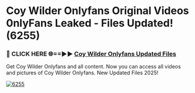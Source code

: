 # Coy Wilder Onlyfans Original Videos 0nlyFans Leaked - Files Updated! (6255)

<h3>🔴 CLICK HERE 🌐==►► <a href="https://tinyurl.com/x26r9saj" rel="nofollow">Coy Wilder Onlyfans Updated Files</a></h3>

Get Coy Wilder Onlyfans and all content. Now you can access all videos and pictures of Coy Wilder Onlyfans. New Updated Files 2025!

[![6255](https://i.imgur.com/LkgZPqh.gif)](https://tinyurl.com/x26r9saj)
